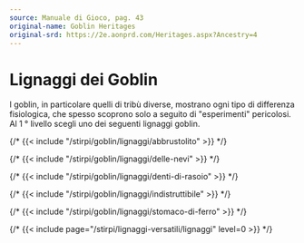```yaml
---
source: Manuale di Gioco, pag. 43
original-name: Goblin Heritages
original-srd: https://2e.aonprd.com/Heritages.aspx?Ancestry=4
---
```


# Lignaggi dei Goblin

I goblin, in particolare quelli di tribù diverse, mostrano ogni tipo di
differenza fisiologica, che spesso scoprono solo a seguito di "esperimenti"
pericolosi. Al 1 ° livello scegli uno dei seguenti lignaggi goblin.

{/* {{< include "/stirpi/goblin/lignaggi/abbrustolito" >}} */}

{/* {{< include "/stirpi/goblin/lignaggi/delle-nevi" >}} */}

{/* {{< include "/stirpi/goblin/lignaggi/denti-di-rasoio" >}} */}

{/* {{< include "/stirpi/goblin/lignaggi/indistruttibile" >}} */}

{/* {{< include "/stirpi/goblin/lignaggi/stomaco-di-ferro" >}} */}

{/* {{< include page="/stirpi/lignaggi-versatili/lignaggi" level=0 >}} */}
